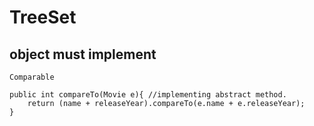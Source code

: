 # TreeSet

## object must implement 
    Comparable

    public int compareTo(Movie e){ //implementing abstract method.
        return (name + releaseYear).compareTo(e.name + e.releaseYear);
    }
